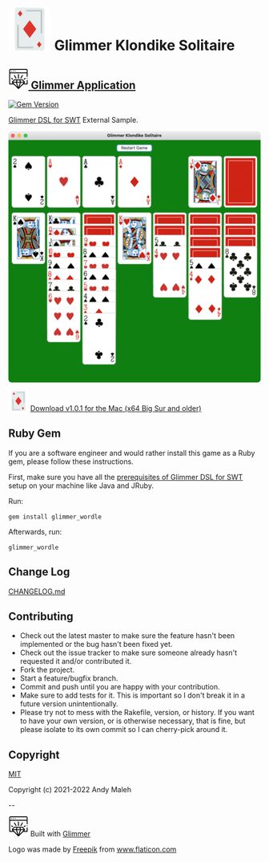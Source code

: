 # <img alt="Glimmer Tetris Icon" src="https://raw.githubusercontent.com/AndyObtiva/glimmer_klondike_solitaire/master/package/linux/Glimmer%20Klondike%20Solitaire.png" height=85 /> Glimmer Klondike Solitaire

## [<img src="https://raw.githubusercontent.com/AndyObtiva/glimmer/master/images/glimmer-logo-hi-res.png" height=40 /> Glimmer Application](https://github.com/AndyObtiva/glimmer-dsl-swt)
[![Gem Version](https://badge.fury.io/rb/glimmer_klondike_solitaire.svg)](http://badge.fury.io/rb/glimmer_klondike_solitaire)

[Glimmer DSL for SWT](https://github.com/AndyObtiva/glimmer-dsl-swt) External Sample.

![Klondike Solitaire Screenshot](/images/glimmer-klondike-solitaire.png)

<img alt="Glimmer Klondike Solitaire Icon" src="https://raw.githubusercontent.com/AndyObtiva/glimmer_klondike_solitaire/master/package/linux/Glimmer%20Klondike%20Solitaire.png" height=40 /> [Download v1.0.1 for the Mac (x64 Big Sur and older)](https://www.dropbox.com/s/h6ntl5wma1xs6bz/Glimmer%20Klondike%20Solitaire-1.0.1.dmg?dl=1)

## Ruby Gem

If you are a software engineer and would rather install this game as a Ruby gem, please follow these instructions.

First, make sure you have all the [prerequisites of Glimmer DSL for SWT](https://github.com/AndyObtiva/glimmer-dsl-swt#pre-requisites) setup on your machine like Java and JRuby.

Run:

```
gem install glimmer_wordle
```

Afterwards, run:

```
glimmer_wordle
```

## Change Log

[CHANGELOG.md](/CHANGELOG.md)

## Contributing

-   Check out the latest master to make sure the feature hasn't been
    implemented or the bug hasn't been fixed yet.
-   Check out the issue tracker to make sure someone already hasn't
    requested it and/or contributed it.
-   Fork the project.
-   Start a feature/bugfix branch.
-   Commit and push until you are happy with your contribution.
-   Make sure to add tests for it. This is important so I don't break it
    in a future version unintentionally.
-   Please try not to mess with the Rakefile, version, or history. If
    you want to have your own version, or is otherwise necessary, that
    is fine, but please isolate to its own commit so I can cherry-pick
    around it.

## Copyright

[MIT](LICENSE.txt)

Copyright (c) 2021-2022 Andy Maleh

--

[<img src="https://raw.githubusercontent.com/AndyObtiva/glimmer/master/images/glimmer-logo-hi-res.png" height=40 />](https://github.com/AndyObtiva/glimmer) Built with [Glimmer](https://github.com/AndyObtiva/glimmer)

Logo was made by <a href="https://www.flaticon.com/authors/freepik" title="Freepik">Freepik</a> from <a href="https://www.flaticon.com/" title="Flaticon"> www.flaticon.com</a>
